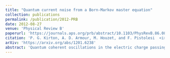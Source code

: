 ```yaml
---
title: "Quantum current noise from a Born-Markov master equation"
collection: publications
permalink: /publication/2012-PRB
date: 2012-08-27
venue: 'Physical Review B'
paperurl: 'https://journals.aps.org/prb/abstract/10.1103/PhysRevB.86.081305'
citation: 'P. G. Kirton, A. D. Armour, M. Houzet, and F. Pistolesi  <i>Phys. Rev. B</i> 86, 081305(R)  (2012)'
arXiv: 'https://arxiv.org/abs/1201.6238'
abstract: 'Quantum coherent oscillations in the electric charge passing through a mesoscopic conductor can give rise to a current noise spectrum which is strongly asymmetric in frequency. The asymmetry reveals the fundamental difference between quantum and classical fluctuations in the current. We show how the quantum current noise can be obtained starting from a Born-Markov master equation, an approach which is applicable to a wide class of systems. Our method enables us to analyze the rich behavior of the current noise associated with the double Josephson quasiparticle resonance in a superconducting single-electron transistor (SSET). The asymmetric part of the noise is found to be strongly dependent on the choice of operating point for the SSET and can be either positive or negative. Our results are in good agreement with recent measurements.'
---
```



